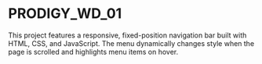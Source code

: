 # PRODIGY_WD_01
This project features a responsive, fixed-position navigation bar built with HTML, CSS, and JavaScript. The menu dynamically changes style when the page is scrolled and highlights menu items on hover.
